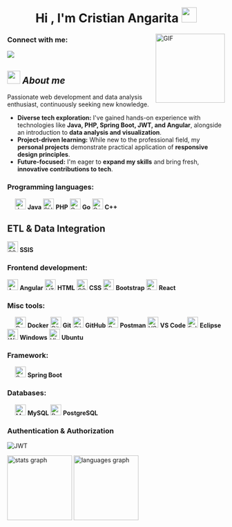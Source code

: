 <h1 align="center">Hi , I'm Cristian Angarita <img src="https://media.giphy.com/media/hvRJCLFzcasrR4ia7z/giphy.gif" width="35"></h1>
<img align="right" alt="GIF" height="160px" src="https://media.giphy.com/media/du3J3cXyzhj75IOgvA/giphy.gif"/>

<h3 align="left">Connect with me:</h3>

<a href="https://www.linkedin.com/in/fredysangaritav/"><img src="https://img.shields.io/badge/LinkedIn-0077B5?style=for-the-badge&logo=linkedin&logoColor=white"/></a>

## <img src="https://media1.giphy.com/media/v1.Y2lkPTc5MGI3NjExN2NocmJ2bGY4ZTk2cWJza3lsam50dno4Y3pubWtmYnp5ZWdmNXR2eSZlcD12MV9pbnRlcm5hbF9naWZfYnlfaWQmY3Q9cw/wtdVYmaRWJ1PyPcc8e/giphy.gif" width="30px">&nbsp;***About me***

Passionate web development and data analysis enthusiast, continuously seeking new knowledge.

* **Diverse tech exploration:** I've gained hands-on experience with technologies like **Java, PHP, Spring Boot, JWT, and Angular**, alongside an introduction to **data analysis and visualization**.
* **Project-driven learning:** While new to the professional field, my **personal projects** demonstrate practical application of **responsive design principles**.
* **Future-focused:** I'm eager to **expand my skills** and bring fresh, **innovative contributions to tech**.

### Programming languages:
&emsp;
<img src="https://cdn.jsdelivr.net/gh/devicons/devicon/icons/java/java-original.svg" alt="Java" width="25"/> **Java**
<img src="https://cdn.jsdelivr.net/gh/devicons/devicon/icons/php/php-original.svg" alt="PHP" width="25"/> **PHP**
<img src="https://cdn.jsdelivr.net/gh/devicons/devicon/icons/go/go-original.svg" alt="Go" width="25"/> **Go**
<img src="https://cdn.jsdelivr.net/gh/devicons/devicon/icons/cplusplus/cplusplus-original.svg" alt="C++" width="25"/> **C++**

## ETL & Data Integration
<img src="https://cdn.jsdelivr.net/gh/devicons/devicon/icons/microsoftsqlserver/microsoftsqlserver-original.svg" alt="SSIS" width="25"/> **SSIS**

### Frontend development:
<img src="https://cdn.jsdelivr.net/gh/devicons/devicon/icons/angular/angular-original.svg" alt="Angular" width="25"/> **Angular**
<img src="https://cdn.jsdelivr.net/gh/devicons/devicon/icons/html5/html5-original.svg" alt="HTML" width="25"/> **HTML**
<img src="https://cdn.jsdelivr.net/gh/devicons/devicon/icons/css3/css3-original.svg" alt="CSS" width="25"/> **CSS**
<img src="https://cdn.jsdelivr.net/gh/devicons/devicon/icons/bootstrap/bootstrap-original.svg" alt="Bootstrap" width="25"/> **Bootstrap**
<img src="https://cdn.jsdelivr.net/gh/devicons/devicon/icons/react/react-original.svg" alt="React" width="25"/> **React**

### Misc tools:
&emsp;
<img src="https://cdn.jsdelivr.net/gh/devicons/devicon/icons/docker/docker-original.svg" alt="Docker" width="25"/> **Docker**
<img src="https://cdn.jsdelivr.net/gh/devicons/devicon/icons/git/git-original.svg" alt="Git" width="25"/> **Git**
<img src="https://cdn.jsdelivr.net/gh/devicons/devicon/icons/github/github-original.svg" alt="GitHub" width="25"/> **GitHub**
<img src="https://cdn.jsdelivr.net/gh/devicons/devicon/icons/postman/postman-original.svg" alt="Postman" width="25"/> **Postman**
<img src="https://cdn.jsdelivr.net/gh/devicons/devicon/icons/vscode/vscode-original.svg" alt="VSCode" width="25"/> **VS Code**
<img src="https://cdn.jsdelivr.net/gh/devicons/devicon/icons/eclipse/eclipse-original.svg" alt="Eclipse" width="25"/> **Eclipse**
<img src="https://cdn.jsdelivr.net/gh/devicons/devicon/icons/windows8/windows8-original.svg" alt="Windows" width="25"/> **Windows**
<img src="https://cdn.jsdelivr.net/gh/devicons/devicon/icons/ubuntu/ubuntu-plain.svg" alt="Ubuntu" width="25"/> **Ubuntu**


### Framework: 
&emsp;
<img src="https://cdn.jsdelivr.net/gh/devicons/devicon/icons/spring/spring-original.svg" alt="Spring Boot" width="25"/> **Spring Boot**

### Databases:
&emsp;
<img src="https://cdn.jsdelivr.net/gh/devicons/devicon/icons/mysql/mysql-original.svg" alt="MySQL" width="25"/> **MySQL**
<img src="https://cdn.jsdelivr.net/gh/devicons/devicon/icons/postgresql/postgresql-original.svg" alt="PostgreSQL" width="25"/> **PostgreSQL**

### Authentication & Authorization
![JWT](https://img.shields.io/badge/-JWT-333333?style=flat-square)


<div align="left">
  <div>
    <img
      height="150"
      alt="stats graph"
      src="http://github-profile-summary-cards.vercel.app/api/cards/stats?username=CristianAngarita&theme=vue"
    />
    <img
      height="150"
      alt="languages graph"
      src="http://github-profile-summary-cards.vercel.app/api/cards/most-commit-language?username=CristianAngarita&theme=vue"
    />
  </div>
</div>

